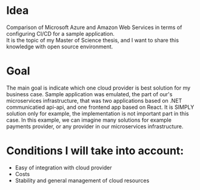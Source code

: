 # Idea
 Comparison of Microsoft Azure and Amazon Web Services in terms of configuring CI/CD for a sample application. <br/>
 It is the topic of my Master of Science thesis, and I want to share this knowledge with open source environment.

# Goal
 The main goal is indicate which one cloud provider is best solution for my business case.
 Sample application was emulated, the part of our's microservices infrastructure, that was two applications based on .NET communicatied api-api, and one frontend app based on React.
 It is SIMPLY solution only for example, the implementation is not important part in this case. In this example, we can imagine many solutions for example payments provider, or    any provider in our microservices infrastructure.

# Conditions I will take into account:
* Easy of integration with cloud provider
* Costs
* Stability and general management of cloud resources
